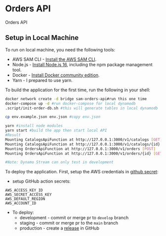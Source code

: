 # Orders API

Orders API

## Setup in Local Machine

To run on local machine, you need the following tools:

- AWS SAM CLI - [Install the AWS SAM CLI](https://docs.aws.amazon.com/serverless-application-model/latest/developerguide/serverless-sam-cli-install.html).
- Node.js - [Install Node.js 16](https://nodejs.org/en/), including the npm package management tool.
- Docker - [Install Docker community edition](https://hub.docker.com/search/?type=edition&offering=community).
- Yarn - I prepared to use yarn.

To build the application for the first time, run the following in your shell:

```bash
docker network create -d bridge sam-orders-api#run this one time
docker-compose up -d #run docker-compose for local dynamodb
.script/init-order-db.sh #this will generate tables in local dynamodb

cp env.example.json env.json #copy env.json

yarn #install node modules
yarn start #build the app then start local API
#Result
Mounting CatalogsApiFunction at http://127.0.0.1:3000/v1/catalogs [GET]
Mounting CatalogsApiFunction at http://127.0.0.1:3000/v1/catalogs/{id} [GET]
Mounting OrdersApiFunction at http://127.0.0.1:3000/v1/orders [POST]
Mounting OrdersApiFunction at http://127.0.0.1:3000/v1/orders/{id} [GET]

#Note: Dynamo Stream can only test in development
```

To deploy the application. First, setup the AWS credentials in [github secret](https://github.com/Azure/actions-workflow-samples/blob/master/assets/create-secrets-for-GitHub-workflows.md):

- setup GitHub action secrets:

```
AWS_ACCESS_KEY_ID
AWS_SECRET_ACCESS_KEY
AWS_DEFAULT_REGION
AWS_ACCOUNT_ID
```

- To deploy:
  - development - commit or merge pr to `develop` branch
  - staging - commit or merge pr to the `main` branch
  - production - create a [release](https://docs.github.com/en/repositories/releasing-projects-on-github/managing-releases-in-a-repository?tool=webui) in GitHub
